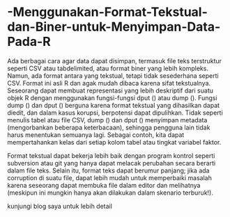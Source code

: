 # -Menggunakan-Format-Tekstual-dan-Biner-untuk-Menyimpan-Data-Pada-R

Ada berbagai cara agar data dapat disimpan, termasuk file teks terstruktur seperti CSV atau tabdelimited, atau format biner yang lebih kompleks. Namun, ada format antara yang tekstual, tetapi tidak sesederhana seperti CSV. Format ini asli R dan agak mudah dibaca karena sifat tekstualnya.
Seseorang dapat membuat representasi yang lebih deskriptif dari suatu objek R dengan menggunakan fungsi-fungsi dput () atau dump (). Fungsi dump () dan dput () berguna karena format tekstual yang dihasilkan dapat diedit, dan dalam kasus korupsi, berpotensi dapat dipulihkan. Tidak seperti menulis tabel atau file CSV, dump () dan dput () menyimpan metadata (mengorbankan beberapa keterbacaan), sehingga pengguna lain tidak harus menentukan semuanya lagi. Sebagai contoh, kita dapat mempertahankan kelas dari setiap kolom tabel atau tingkat variabel faktor.

Format tekstual dapat bekerja lebih baik dengan program kontrol seperti subversion atau git yang hanya dapat melacak perubahan secara berarti dalam file teks. Selain itu, format teks dapat berumur panjang; jika ada corruption di suatu file, dapat lebih mudah untuk memperbaiki masalah karena seseorang dapat membuka file dalam editor dan melihatnya (meskipun ini mungkin hanya akan dilakukan dalam skenario terburuk!). 

kunjungi blog saya untuk lebih detail 

